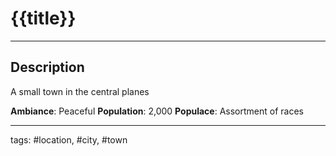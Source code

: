 # {{title}}
---

## Description
A small town in the central planes    

**Ambiance**: Peaceful 
**Population**: 2,000 
**Populace**: Assortment of races

---
tags: #location, #city, #town